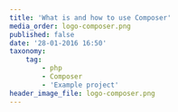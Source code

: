 ```yaml
---
title: 'What is and how to use Composer'
media_order: logo-composer.png
published: false
date: '28-01-2016 16:50'
taxonomy:
    tag:
        - php
        - Composer
        - 'Example project'
header_image_file: logo-composer.png
---
```


